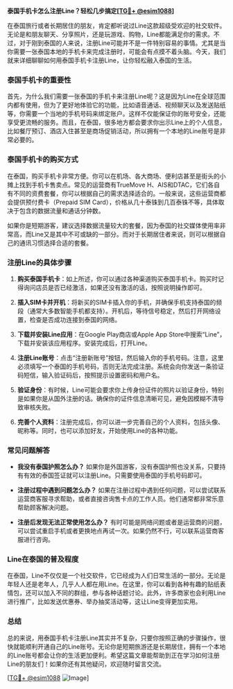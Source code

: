 **泰国手机卡怎么注册Line？轻松几步搞定[[TG💪+ @esim1088](https://t.me/s/esim1088)]**

在泰国旅行或者长期居住的朋友，肯定都听说过Line这款超级受欢迎的社交软件。无论是和朋友聊天、分享照片，还是玩游戏、购物，Line都能满足你的需求。不过，对于刚到泰国的人来说，注册Line可能并不是一件特别容易的事情。尤其是当你需要一张泰国本地的手机卡来完成注册时，可能会有点摸不着头脑。今天，我们就来详细聊聊如何用泰国手机卡注册Line，让你轻松融入泰国的生活。

### 泰国手机卡的重要性

首先，为什么我们需要一张泰国的手机卡来注册Line呢？这是因为Line在全球范围内都有使用，但为了更好地体验它的功能，比如语音通话、视频聊天以及发送贴纸等，你需要一个当地的手机号码来绑定账户。这样不仅能保证你的账号安全，还能享受更流畅的服务。而且，在泰国，很多地方都会要求你出示Line上的个人信息，比如餐厅预订、酒店入住甚至是商场促销活动，所以拥有一个本地的Line账号是非常必要的。

### 泰国手机卡的购买方式

在泰国，购买手机卡非常方便。你可以在机场、各大商场、便利店甚至是街头的小摊上找到手机卡售卖点。常见的运营商有TrueMove H、AIS和DTAC，它们各自有不同的资费套餐，你可以根据自己的需求选择适合的。一般来说，这些运营商都会提供预付费卡（Prepaid SIM Card），价格从几十泰铢到几百泰铢不等，具体取决于包含的数据流量和通话分钟数。

如果你是短期游客，建议选择数据流量较大的套餐，因为泰国的社交媒体使用率非常高，而Line又是其中不可或缺的一部分。而对于长期居住者来说，则可以根据自己的通讯习惯选择合适的套餐。

### 注册Line的具体步骤

1. **购买泰国手机卡**：如上所述，你可以通过各种渠道购买泰国手机卡。购买时记得询问店员是否已经激活，如果还没有激活的话，按照说明操作即可。

2. **插入SIM卡并开机**：将新买的SIM卡插入你的手机，并确保手机支持泰国的频段（通常大多数智能手机都支持）。开机后，等待信号稳定，然后打开网络设置，检查是否成功连接到泰国的网络。

3. **下载并安装Line应用**：在Google Play商店或Apple App Store中搜索“Line”，下载并安装该应用程序。安装完成后，打开Line。

4. **注册Line账号**：点击“注册新账号”按钮，然后输入你的手机号码。注意，这里必须填写一个泰国的手机号码，否则无法完成注册。系统会向你发送一条验证码短信，输入验证码后，按照提示设置密码和用户名。

5. **验证身份**：有时候，Line可能会要求你上传身份证件的照片以验证身份，特别是如果你是从国外注册的话。确保你的证件信息清晰可见，避免因模糊不清导致审核失败。

6. **完善个人资料**：注册完成后，你可以进一步完善自己的个人资料，包括头像、昵称等。同时，也可以添加好友，开始使用Line的各种功能。

### 常见问题解答

- **我没有泰国护照怎么办？**
  如果你是外国游客，没有泰国护照也没关系，只要持有有效的泰国签证就可以注册Line。只需要使用泰国的手机号码即可。

- **注册过程中遇到问题怎么办？**
  如果在注册过程中遇到任何问题，可以尝试联系运营商客服寻求帮助，或者直接咨询售卡点的工作人员。他们通常都非常乐意帮助顾客解决问题。

- **注册后发现无法正常使用怎么办？**
  有时可能是网络问题或者是运营商的问题，可以尝试重启手机或者更换地点再试一次。如果仍然不行，可以联系运营商客服进行咨询。

### Line在泰国的普及程度

在泰国，Line不仅仅是一个社交软件，它已经成为人们日常生活的一部分。无论是年轻人还是老年人，几乎人人都在用Line。在这里，你可以看到各种有趣的贴纸表情包，还可以加入不同的群组，参与各种话题讨论。此外，许多商家也会利用Line进行推广，比如发送优惠券、举办抽奖活动等，这让Line变得更加实用。

### 总结

总的来说，用泰国手机卡注册Line其实并不复杂，只要你按照正确的步骤操作，很快就能顺利开通自己的Line账号。无论你是短期旅游还是长期居住，拥有一个本地的Line账号都会让你的生活更加便利。希望这篇文章能帮助到正在学习如何注册Line的朋友们！如果你还有其他疑问，欢迎随时留言交流。

[[TG💪+ @esim1088](https://t.me/s/esim1088) ![Image](https://i.postimg.cc/4NQfJmqS/Snipaste-2025-05-13-00-14-12.png)]